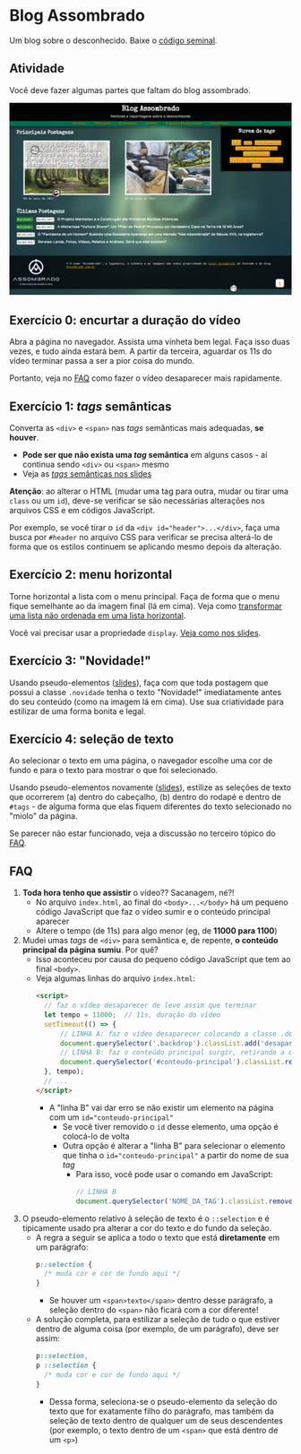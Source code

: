 # Blog Assombrado

Um blog sobre o desconhecido. Baixe o [código seminal][seminal].

[seminal]: https://github.com/willsallum/cefet_front_end_assombrado/archive/mestre.zip


## Atividade

Você deve fazer algumas partes que faltam do blog assombrado.

![O resultado final da prática](resultado.png)


## Exercício 0: encurtar a duração do vídeo

Abra a página no navegador. Assista uma vinheta bem legal. Faça isso duas vezes,
e tudo ainda estará bem. A partir da terceira, aguardar os 11s do vídeo
terminar passa a ser a pior coisa do mundo.

Portanto, veja no [FAQ](#faq) como fazer o vídeo desaparecer mais rapidamente.

## Exercício 1: _tags_ semânticas

Converta as `<div>` e `<span>` nas _tags_ semânticas mais adequadas,
**se houver**.

- **Pode ser que não exista uma _tag_ semântica** em alguns casos - aí
  continua sendo `<div>` ou `<span>` mesmo
- Veja as [_tags_ semânticas nos slides][tags-semanticas]

**Atenção**: ao alterar o HTML (mudar uma tag para outra, mudar ou tirar
uma `class` ou um `id`), deve-se verificar se são necessárias alterações nos
arquivos CSS e em códigos JavaScript.

Por exemplo, se você tirar o `id` da `<div id="header">...</div>`,
faça uma busca por `#header` no arquivo CSS para verificar se precisa alterá-lo
de forma que os estilos continuem se aplicando mesmo depois da alteração.

## Exercício 2: menu horizontal

Torne horizontal a lista com o menu principal. Faça de forma que o menu
fique semelhante ao da imagem final (lá em cima). Veja como
[transformar uma lista não ordenada em uma lista horizontal][lista-horizontal].

Você vai precisar usar a propriedade `display`.
[Veja como nos slides][propriedade-display].

## Exercício 3: "Novidade!"

Usando pseudo-elementos ([slides][pseudo-coisas]), faça com que toda
postagem que possui a classe `.novidade` tenha o texto "Novidade!"
imediatamente antes do seu conteúdo (como na imagem lá em cima). Use
sua criatividade para estilizar de uma forma bonita e legal.

## Exercício 4: seleção de texto

Ao selecionar o texto em uma página, o navegador escolhe uma cor de fundo e
para o texto para mostrar o que foi selecionado.

Usando pseudo-elementos novamente ([slides][pseudo-coisas]),
estilize as seleções de texto que ocorrerem (a) dentro do cabeçalho,
(b) dentro do rodapé e dentro de `#tags` - de alguma forma que elas
fiquem diferentes do texto selecionado no "miolo" da página.

Se parecer não estar funcionado, veja a discussão no terceiro tópico
do [FAQ](#faq).

## FAQ

1. **Toda hora tenho que assistir** o vídeo?? Sacanagem, né?!
   - No arquivo `index.html`, ao final do `<body>...</body>` há um pequeno
     código JavaScript que faz o vídeo sumir e o conteúdo principal aparecer
   - Altere o tempo (de 11s) para algo menor (eg, de **11000 para 1100**)
1. Mudei umas _tags_ de `<div>` para semântica e, de repente, **o conteúdo
   principal da página sumiu**. Por quê?
   - Isso aconteceu por causa do pequeno código JavaScript que tem ao final
     `<body>`.
   - Veja algumas linhas do arquivo `index.html`:
     ```html
     <script>
       // faz o vídeo desaparecer de leve assim que terminar
       let tempo = 11000;  // 11s, duração do vídeo
       setTimeout(() => {
           // LINHA A: faz o vídeo desaparecer colocando a classe .desaparecido
           document.querySelector('.backdrop').classList.add('desaparecido');
           // LINHA B: faz o conteúdo principal surgir, retirando a classe .desaparecido
           document.querySelector('#conteudo-principal').classList.remove('desaparecido');
       }, tempo);
       // ...
     </script>
     ```
     - A "linha B" vai dar erro se não existir um elemento na página com um
       `id="conteudo-principal"`
       - Se você tiver removido o `id` desse elemento, uma opção é colocá-lo
         de volta
       - Outra opção é alterar a "linha B" para selecionar o elemento que tinha
         o `id="conteudo-principal"` a partir do nome de sua _tag_
         - Para isso, você pode usar o comando em JavaScript:
           ```js
           // LINHA B
           document.querySelector('NOME_DA_TAG').classList.remove('desaparecido');
           ```
1. O pseudo-elemento relativo à seleção de texto é o `::selection` e é
   tipicamente usado pra alterar a cor do texto e do fundo da seleção.
   - A regra a seguir se aplica a todo o texto que está **diretamente**
     em um parágrafo:
     ```css
     p::selection {
       /* muda cor e cor de fundo aqui */
     }
     ```
     - Se houver um `<span>texto</span>` dentro desse parágrafo, a seleção
       dentro do `<span>` não ficará com a cor diferente!
   - A solução completa, para estilizar a seleção de tudo o que
     estiver dentro de alguma coisa (por exemplo, de um parágrafo), deve
     ser assim:
     ```css
     p::selection,
     p ::selection {
       /* muda cor e cor de fundo aqui */
     }
     ```
     - Dessa forma, seleciona-se o pseudo-elemento da seleção do texto que
       for exatamente filho do parágrafo, mas também da seleção de texto dentro
       de qualquer um de seus descendentes (por exemplo, o texto dentro de um
       `<span>` que está dentro de um `<p>`)

[tags-semanticas]: https://willsallum.github.io/cefet_front_end/classes/html5/#elementos-semânticos-13
[lista-horizontal]: https://willsallum.github.io/cefet_front_end/classes/html5/#elementos-semânticos-13
[propriedade-display]: https://willsallum.github.io/cefet_front_end/classes/html5/#divitite-e-tags-semânticas-especificidade-epseudo-coisas
[pseudo-coisas]: https://github.com/willsallum/cefet-front-end/tree/master/classes/html5#pseudo-classes-e-pseudo-elements
